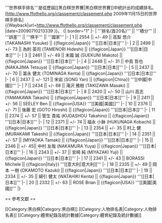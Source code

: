 '''世界棋手排名'''是從歷屆[[黑白棋世界賽|黑白棋世界賽]]中統計出的成績排名。<ref>[http://www.ffothello.org/classement/classement.php 2009年11月15日的世界棋手排名] {{Wayback|url=http://www.ffothello.org/classement/classement.php |date=20090710213339 }}</ref>。
{| border="1" 
|- 
| '''排名(首20名)''' || '''積分''' || '''誤差'''  || '''棋手'''  || '''國家'''
|- 
| 1 || 2554 || +/- 49 || 高梨 悠介 (TAKANASHI Yusuke) || {{flagicon|Japan}} '''[[日本|日本]]'''
|- 
| 2 || 2499 || +/- 73 || 為則 英司 (TAMENORI Hideshi) || {{flagicon|Japan}} '''[[日本|日本]]'''
|- 
| 3 || 2461 || +/- 49 || 末國 誠 (SUEKUNI Makoto) || {{flagicon|Japan}} '''[[日本|日本]]'''
|- 
| 4 || 2448 || +/- 31 || 中島 哲也 (NAKAJIMA Tetsuya) || {{flagicon|Japan}} '''[[日本|日本]]'''
|- 
| 5 || 2437 || +/- 70 || 冨永 健太 (TOMINAGA Kenta) || {{flagicon|Japan}} '''[[日本|日本]]'''
|- 
| 6 || 2437 || +/- 121 || 宋岩 (SONG Yan) || {{flagicon|China}} '''[[中國|中國]]'''
|- 
| 7 || 2434 || +/- 68 || 滝沢 雅樹 (TAKIZAWA Masaki) || {{flagicon|Japan}} '''[[日本|日本]]'''
|- 
| 8 || 2420 || +/- 50 || 山川 高志 (YAMAKAWA Takashi) || {{flagicon|Japan}} '''[[日本|日本]]'''
|- 
| 9 || 2411 || +/- 56 || SEELEY Ben || {{flagicon|USA}} '''[[美國|美國]]'''
|- 
| 10 || 2376 || +/- 71 || 後藤 宏 (GOTO Hiroshi)  || {{flagicon|Japan}} '''[[日本|日本]]'''
|- 
| 11 || 2374 || +/- 57 || 管生 貴祐 (KUDASHOU Takahiro) || {{flagicon|Japan}} '''[[日本|日本]]'''
|- 
| 12 || 2371 || +/- 74 || 福永 小鉢 (HUKUNAGA Kobachi) || {{flagicon|Japan}} '''[[日本|日本]]'''
|- 
| 13 || 2354 || +/- 35 || 村上 健 (MURAKAMI Takeshi) || {{flagicon|Japan}} '''[[日本|日本]]'''
|- 
| 14 || 2351 || +/- 57 || (MIYAOKA Tamaki) || {{flagicon|Japan}} '''[[日本|日本]]'''
|- 
| 15 || 2346 || +/- 45|| 中村 友哉 (NAKAMURA Yuya) || {{flagicon|Japan}} '''[[日本|日本]]'''
|- 
| 16 || 2343 || +/- 37 || 宮崎 純 (MIYAZAKI Yuji) || {{flagicon|Japan}} '''[[日本|日本]]'''
|- 
| 17 || 2341 || +/- 43 || BORASSI Michele || {{flagicon|Italy}} '''[[意大利|意大利]]'''
|- 
| 18 || 2335 || +/- 49 || 岡本 一樹 (OKAMOTO Kazuki) || {{flagicon|Japan}} '''[[日本|日本]]'''
|- 
| 19 || 2334 || +/- 35 || 綿引 健太 (WATAHIKI Kenta) || {{flagicon|Japan}} '''[[日本|日本]]'''
|- 
| 20 || 2332 || +/- 63 || ROSE Brian || {{flagicon|USA}} '''[[美國|美國]]'''
|}


== 參考文獻 ==
<div class="references-small">
<references />
</div>

[[Category:黑白棋|Category:黑白棋]]
[[Category:人物排名表|Category:人物排名表]]
[[Category:體育紀錄及統計數據|Category:體育紀錄及統計數據]]